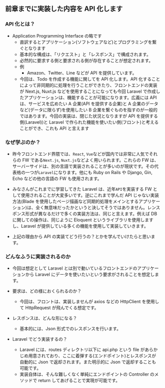 ## 前章までに実装した内容を API 化します

### API 化とは？

- Application Programming Interface の略です
  - 直訳するとアプリケーション(ソフトウェアなど)とプログラミングを繋ぐとなります
  - 基本的な構成は、「リクエスト」と「レスポンス」で構成されます。
  - 必然的に要求する側と要求される側が存在することが想定されます。
  - 例
    - Amazon、Twitter、Line などが API を提供しています。
  - 今回は、Todo を作成する機能に関してを API 化します。API 化することによって非同期的に処理を行うことができたり、フロントエンドの実装が Next.js, Nuxt.js などを使用することになっても今回 Laravel で作成したアプリケーションは、機能することが可能になります。広義には API は、サービスを広めたい A 企業(API を提供する企業)と A 企業のデータなど(データに限らず)を使用したい B 企業を繋ぐものを指すのが一般的ではあります。今回の実装は、閉じた状況となりますが API を提供する側(Laravel))と Laravel で作られた機能を使いたい側(フロント)と考えることができ、これも API と言えます

### なぜ学ぶのか？

- 昨今フロントエンド界隈では、`React`, `Vue`などが国内では非常に人気でそれらの FW である`Next.js`, `Nuxt.js`などよく用いられます。これらの FW は、サーバーサイドは、別の言語で実装されることが多いのが現状です。その代表格の一つが`Laravel`になります。他にも Ruby on Rails や Django, Gin, Echo などの他の言語の FW も使用されます。

- みなさんがこれまでに学習してきた Laravel は、近年`API`を実装する FW として使用されることが大変多いです。逆にこれまで学んだ API じゃない実装方法(Blade を使用したページ描画など同期的処理をメインとするアプリケーション)は、全く無意味だったかというと決してそうではありません。レンスポンス形式が異なるだけで多くの実装方法は、同じと言えます。例えば DB に関しての操作は、同じように Eloquent というライブラリを使用しますし、Laravel が提供している多くの機能を使用して実装していきます。

- 上記の理由から API の実装てどう行うの？とかを学んでいけたらと思います。

### どんなふうに実装されるのか

- 今回は想定として Laravel とは別で動いているフロントエンドのアプリケーションから Laravel にデータを使いたいという要求がされることを想定します。

- 要求は、どの様におくられるのか？

  - 今回は、フロントは、実装しませんが axios などの HttpClient を使用して HttpRequest が飛んでくる想定です。

- レスポンスは、どんな形になる？

  - 基本的には、Json 形式でのレスポンスを行います。

- Laravel でどう実装するの？
  - Laravel には、routes ディレクトリ以下に api.php という file があらかじめ用意されており、ここに着弾する(エンドポイント)とレスポンスが自動的に Json で返却されます。また明示的に Json で返却することも可能です。
  - 実装自体は、そんな難しくなく単純にエンドポイントの Controller のメソッドで return してあげることで実現が可能です。
